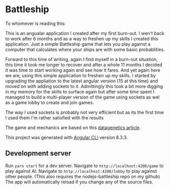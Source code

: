 # Battleship

To whomever is reading this:

This is an angualar application I created after my first burn-out.
I wen't back to work after 6 months and as a way to freshen up my skills I created this application.
Just a simple Battleship game that lets you play against a computer that calculates where your ships are with some basic probablities.

Forward to this time of writing, again I find myself in a burn-out situation, this time it took me longer to recover and after a whole 11 months I decided it was time to start working again and see how it fares.
And yet again here we are, using this simple application to freshen up my skills.
I started by upgrading the appliation to the latest angular version (15 at this time) and moved on with adding sockets to it.
Admittingly this took a bit more digging in my memory for the skills to surface again but after some time spent I managed to build a multi-player version of the game using sockets as wel as a game lobby to create and join games.

The way I used sockets is probably not very efficient but as its the first time I used them I'm rather satisfied with the results

The game and mechanics are based on this [datagenetics article](http://www.datagenetics.com/blog/december32011/).

This project was generated with [Angular CLI](https://github.com/angular/angular-cli) version 8.3.3.

## Development server

Run `yarn start` for a dev server.
Navigate to `http://localhost:4200/game` to play against AI.
Navigate to `http://localhost:4200/lobby` to play against other people. (This also requires the nodejs-battleship repo on my github)
The app will automatically reload if you change any of the source files.
